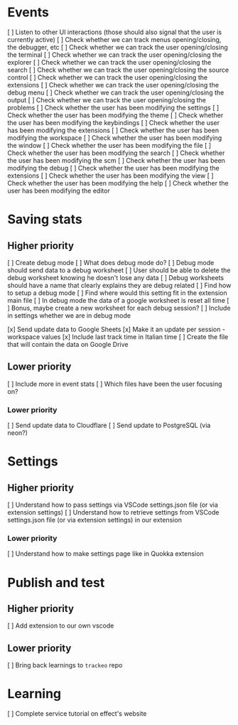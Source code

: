 # Events

[ ] Listen to other UI interactions (those should also signal that the user is currently active)
    [ ] Check whether we can track menus opening/closing, the debugger, etc
        [ ] Check whether we can track the user opening/closing the terminal
        [ ] Check whether we can track the user opening/closing the explorer
        [ ] Check whether we can track the user opening/closing the search
        [ ] Check whether we can track the user opening/closing the source control
        [ ] Check whether we can track the user opening/closing the extensions
        [ ] Check whether we can track the user opening/closing the debug menu
        [ ] Check whether we can track the user opening/closing the output
        [ ] Check whether we can track the user opening/closing the problems
        [ ] Check whether the user has been modifying the settings
        [ ] Check whether the user has been modifying the theme
        [ ] Check whether the user has been modifying the keybindings
        [ ] Check whether the user has been modifying the extensions
        [ ] Check whether the user has been modifying the workspace
        [ ] Check whether the user has been modifying the window
        [ ] Check whether the user has been modifying the file
        [ ] Check whether the user has been modifying the search
        [ ] Check whether the user has been modifying the scm
        [ ] Check whether the user has been modifying the debug
        [ ] Check whether the user has been modifying the extensions
        [ ] Check whether the user has been modifying the view
        [ ] Check whether the user has been modifying the help
        [ ] Check whether the user has been modifying the editor

# Saving stats

## Higher priority

[ ] Create debug mode
    [ ] What does debug mode do?
        [ ] Debug mode should send data to a debug worksheet
        [ ] User should be able to delete the debug worksheet knowing he doesn't lose any data
        [ ] Debug worksheets should have a name that clearly explains they are debug related
    [ ] Find how to setup a debug mode
        [ ] Find where would this setting fit in the extension main file
    [ ] In debug mode the data of a google worksheet is reset all time
    [ ] Bonus, maybe create a new worksheet for each debug session?
    [ ] Include in settings whether we are in debug mode

[x] Send update data to Google Sheets
    [x] Make it an update per session - workspace values
    [x] Include last track time in Italian time
    [ ] Create the file that will contain the data on Google Drive

## Lower priority
[ ] Include more in event stats
    [ ] Which files have been the user focusing on?

### Lower priority

[ ] Send update data to Cloudflare
[ ] Send update to PostgreSQL (via neon?)

# Settings

## Higher priority

[ ] Understand how to pass settings via VSCode settings.json file (or via extension settings)
[ ] Understand how to retrieve settings from VSCode settings.json file (or via extension settings) in our extension

### Lower priority

[ ] Understand how to make settings page like in Quokka extension

# Publish and test

## Higher priority
[ ] Add extension to our own vscode

## Lower priority
[ ] Bring back learnings to `trackeo` repo
<!-- [ ] Check stuff about sessionid (? Unclear) -->

# Learning

[ ] Complete service tutorial on effect's website